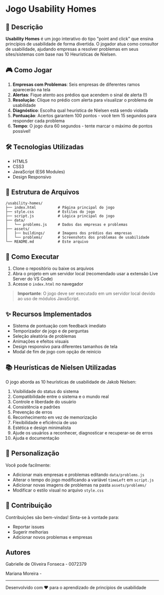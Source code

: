 # Jogo Usability Homes

## 📝 Descrição

**Usability Homes** é um jogo interativo do tipo "point and click" que ensina princípios de usabilidade de forma divertida. O jogador atua como consultor de usabilidade, ajudando empresas a resolver problemas em seus sites/sistemas com base nas 10 Heurísticas de Nielsen.

## 🎮 Como Jogar

1. **Empresas com Problemas**: Seis empresas de diferentes ramos aparecerão na tela
2. **Alertas**: Fique atento aos prédios que acendem o sinal de alerta (!)
3. **Resolução**: Clique no prédio com alerta para visualizar o problema de usabilidade
4. **Diagnóstico**: Escolha qual heurística de Nielsen está sendo violada
5. **Pontuação**: Acertos garantem 100 pontos - você tem 15 segundos para responder cada problema
6. **Tempo**: O jogo dura 60 segundos - tente marcar o máximo de pontos possível!

## 🛠️ Tecnologias Utilizadas

- HTML5
- CSS3
- JavaScript (ES6 Modules)
- Design Responsivo

## 📂 Estrutura de Arquivos

```
/usability-homes/
├── index.html          # Página principal do jogo
├── style.css           # Estilos do jogo
├── script.js           # Lógica principal do jogo
├── data/
│   └── problems.js     # Dados das empresas e problemas
├── assets/
│   ├── buildings/      # Imagens dos prédios das empresas
│   └── problems/       # Screenshots dos problemas de usabilidade
└── README.md           # Este arquivo
```

## 🚀 Como Executar

1. Clone o repositório ou baixe os arquivos
2. Abra o projeto em um servidor local (recomendado usar a extensão Live Server do VS Code)
3. Acesse o `index.html` no navegador

> **Importante**: O jogo deve ser executado em um servidor local devido ao uso de módulos JavaScript.

## ✨ Recursos Implementados

- Sistema de pontuação com feedback imediato
- Temporizador de jogo e de perguntas
- Seleção aleatória de problemas
- Animações e efeitos visuais
- Design responsivo para diferentes tamanhos de tela
- Modal de fim de jogo com opção de reinício

## 📚 Heurísticas de Nielsen Utilizadas

O jogo aborda as 10 heurísticas de usabilidade de Jakob Nielsen:

1. Visibilidade do status do sistema
2. Compatibilidade entre o sistema e o mundo real
3. Controle e liberdade do usuário
4. Consistência e padrões
5. Prevenção de erros
6. Reconhecimento em vez de memorização
7. Flexibilidade e eficiência de uso
8. Estética e design minimalista
9. Ajude os usuários a reconhecer, diagnosticar e recuperar-se de erros
10. Ajuda e documentação

## 📌 Personalização

Você pode facilmente:

- Adicionar mais empresas e problemas editando `data/problems.js`
- Alterar o tempo do jogo modificando a variável `timeLeft` em `script.js`
- Adicionar novas imagens de problemas na pasta `assets/problems/`
- Modificar o estilo visual no arquivo `style.css`

## 🤝 Contribuição

Contribuições são bem-vindas! Sinta-se à vontade para:

- Reportar issues
- Sugerir melhorias
- Adicionar novos problemas e empresas

## Autores

Gabrielle de Oliveira Fonseca - 0072379

Mariana Moreira -

---

Desenvolvido com ♥ para o aprendizado de princípios de usabilidade
